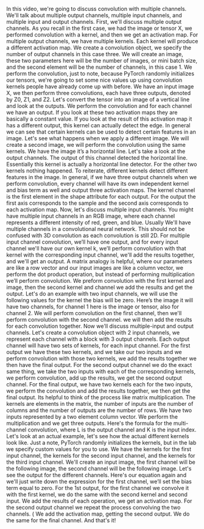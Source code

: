 In this video, we're going to discuss convolution with multiple channels. We'll talk about multiple output channels, multiple input channels, and multiple input and output channels. First, we'll discuss multiple output channels. As you recall in the first case, we had the image or tensor X, we performed convolution with a kernel, and then we get an activation map. For multiple output channels, we have multiple kernels. Each kernel will produce a different activation map. We create a convolution object, we specify the number of output channels in this case three. We will create an image, these two parameters here will be the number of images, or mini batch size, and the second element will be the number of channels, in this case 1. We perform the convolution, just to note, because PyTorch randomly initializes our tensors, we're going to set some nice values up using convolution kernels people have already come up with before. We have an input image X, we then perform three convolutions, each have three outputs, denoted by Z0, Z1, and Z2. Let's convert the tensor into an image of a vertical line and look at the outputs. We perform the convolution and for each channel we have an output. If you look at these two activation maps they are basically a constant value. If you look at the result of this activation map it has a different output, this kernel can actually detect the edge. In general we can see that certain kernels can be used to detect certain features in an image. Let's see what happens when we apply a different image. We will create a second image, we will perform the convolution using the same kernels. We have the image it’s a horizontal line. Let's take a look at the output channels. The output of this channel detected the horizontal line. Essentially this kernel is actually a horizontal line detector. For the other two kernels nothing happened. To reiterate, different kernels detect different features in the image. In general, if we have three output channels when we perform convolution, every channel will have its own independent kernel and bias term as well and output three activation maps. The kernel channel is the first element in the shape attribute for each output. For the output the first axis corresponds to the sample and the second axis corresponds to each activation map. Now, let's discuss multiple input channels. You might have multiple input channels in an RGB image, where each channel represents a different intensity of red, green, and blue. Usually We'll have multiple channels in a convolutional neural network. This should not be confused with 3D convolution as each convolution is still 2D. For multiple input channel convolution, we’ll have one output, and for every input channel we'll have our own kernel k, we’ll perform convolution with that kernel with the corresponding input channel, we'll add the results together, and we'll get an output. A matrix analogy is helpful, where our parameters are like a row vector and our input images are like a column vector, we perform the dot product operation, but instead of performing multiplication we’ll perform convolution. We preform convolution with the first kernel and image, then the second kernel and channel we add the results and get the output. Let's do an example with two input channels, we will use the following values for the kernel the bias will be zero. Here’s the image it will have two channels, for channel 1 here is the image or tensor, also for channel 2. We will perform convolution on the first channel, then we'll perform convolution with the second channel. we will then add the results for each convolution together. Now we'll discuss multiple-input and output channels. Let's create a convolution object with 2 input channels, we represent each channel with a block with 3 output channels. Each output channel will have two sets of kernels, for each input channel. For the first output we have these two kernels, and we take our two inputs and we perform convolution with those two kernels, we add the results together we then have the final output. For the second output channel we do the exact same thing, we take the two inputs with each of the corresponding kernels, we perform convolution, add up the results, we get the second output channel. For the final output, we have two kernels each for the two inputs, we perform the convolution and add the results together, we then get the final output. Its helpful to think of the process like matrix multiplication. The kernels are elements in the matrix, the number of inputs are the number of columns and the number of outputs are the number of rows. We have two inputs represented by a two element column vector. We perform the multiplication and we get three outputs. Here's the formula for the multi-channel convolution, where L is the output channel and K is the input index. Let's look at an actual example, let's see how the actual different kernels look like. Just a note, PyTorch randomly initializes the kernels, but in the lab we specify custom values for you to use. We have the kernels for the first input channel, the kernels for the second input channel, and the kernels for the third input channel. We'll create an input image, the first channel will be the following image, the second channel will be the following image. Let's see the output for the different channels. Here's our equation again and we'll just write down the expression for the first channel, we’ll set the bias term equal to zero. For the 1st output, for the first channel we convolve it with the first kernel, we do the same with the second kernel and second input. We add the results of each operation, we get an activation map. For the second output channel we repeat the process convolving the two channels. ( We add the activation map, getting the second output. We do the same for the final channel. And that's it!
